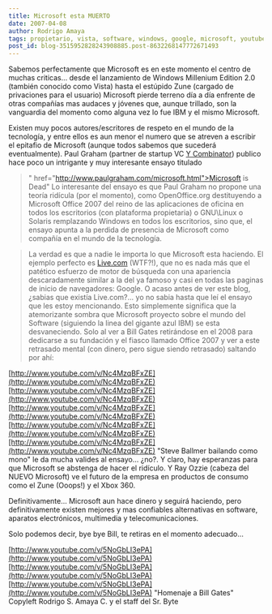 ```yaml
---
title: Microsoft esta MUERTO
date: 2007-04-08
author: Rodrigo Amaya
tags: propietario, vista, software, windows, google, microsoft, youtube
post_id: blog-3515952828243908885.post-8632268147772671493
---
```


Sabemos perfectamente que Microsoft es en este momento el centro de muchas criticas... desde el lanzamiento de Windows Millenium Edition 2.0 (también conocido como Vista) hasta el estúpido Zune (cargado de privaciones para el usuario) Microsoft pierde terreno día a día enfrente de otras compañías mas audaces y jóvenes que, aunque trillado, son la vanguardia del momento como alguna vez lo fue IBM y el mismo Microsoft.

Existen muy pocos autores/escritores de respeto en el mundo de la tecnología, y entre ellos es aun menor el numero que se atreven a escribir el epitafio de Microsoft (aunque todos sabemos que sucederá eventualmente). Paul Graham (partner de startup VC [Y Combinator](http://ycombinator.com/)) publico hace poco un intrigante y muy interesante ensayo titulado
> " href="http://www.paulgraham.com/microsoft.html">Microsoft is
> Dead"
Lo interesante del ensayo es que Paul Graham no propone una teoría ridícula (por el momento), como OpenOffice.org destituyendo a Microsoft Office 2007 del reino de las aplicaciones de oficina en todos los escritorios (con plataforma propietaria) o GNU\Linux o Solaris remplazando Windows en todos los escritorios, sino que, el ensayo apunta a la perdida de presencia de Microsoft como compañía en el mundo de la tecnología.

> La verdad es que
> a nadie le importa lo que Microsoft esta haciendo.
El ejemplo perfecto es [Live.com](http://www2.blogger.com/live.com) (WTF?!), que no es nada más que el patético esfuerzo de motor de búsqueda con una apariencia descaradamente similar a la del ya famoso y casi en todas las paginas de inicio de navegadores: Google. O acaso antes de ver este blog, ¿sabias que existía Live.com?... yo no sabia hasta que leí el ensayo que les estoy mencionando. Esto simplemente significa que la atemorizante sombra que Microsoft proyecto sobre el mundo del Software (siguiendo la linea del gigante azul IBM) se esta desvaneciendo. Solo al ver a Bill Gates retirándose en el 2008 para dedicarse a su fundación y el fiasco llamado Office 2007 y ver a este retrasado mental (con dinero, pero sigue siendo retrasado) saltando por ahí:

[http://www.youtube.com/v/Nc4MzqBFxZE](http://www.youtube.com/v/Nc4MzqBFxZE)[http://www.youtube.com/v/Nc4MzqBFxZE](http://www.youtube.com/v/Nc4MzqBFxZE)[http://www.youtube.com/v/Nc4MzqBFxZE](http://www.youtube.com/v/Nc4MzqBFxZE)[http://www.youtube.com/v/Nc4MzqBFxZE](http://www.youtube.com/v/Nc4MzqBFxZE)[http://www.youtube.com/v/Nc4MzqBFxZE](http://www.youtube.com/v/Nc4MzqBFxZE) "Steve Ballmer bailando como mono" le da mucha valides al ensayo... ¿no?. Y claro, hay esperanzas para que Microsoft se abstenga de hacer el ridículo. Y Ray Ozzie (cabeza del NUEVO Microsoft) ve el futuro de la empresa en productos de consumo como el Zune (Ooops!) y el Xbox 360.

Definitivamente... Microsoft aun hace dinero y seguirá haciendo, pero definitivamente existen mejores y mas confiables alternativas en software, aparatos electrónicos, multimedia y telecomunicaciones.

Solo podemos decir, bye bye Bill, te retiras en el momento adecuado...

[http://www.youtube.com/v/5NoGbLI3ePA](http://www.youtube.com/v/5NoGbLI3ePA)[http://www.youtube.com/v/5NoGbLI3ePA](http://www.youtube.com/v/5NoGbLI3ePA)[http://www.youtube.com/v/5NoGbLI3ePA](http://www.youtube.com/v/5NoGbLI3ePA) "Homenaje a Bill Gates" Copyleft Rodrigo S. Amaya C. y el staff del Sr. Byte